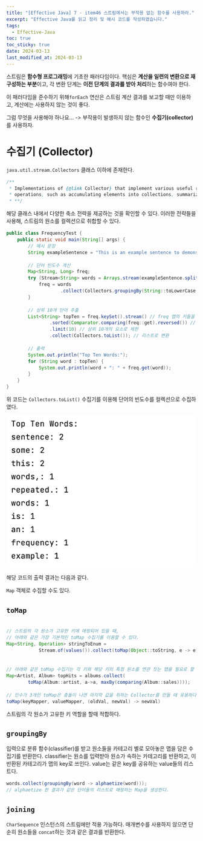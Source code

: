 ```yaml
---
title: "[Effective Java] 7 - item46 스트림에서는 부작용 없는 함수를 사용하라."
excerpt: "Effective Java를 읽고 정리 및 예시 코드를 작성하였습니다."
tags:
  - Effective-Java
toc: true
toc_sticky: true
date: 2024-03-13
last_modified_at: 2024-03-13
---
```


스트림은 **함수형 프로그래밍**에 기초한 패러다임이다. 핵심은 **계산을 일련의 변환으로 재구성하는 부분**이고, 각 변환 단계는 **이전 단계의 결과를 받아 처리**하는 함수여야 한다. 

이 패러다임을 준수하기 위해`forEach` 연산은 스트림 계산 결과를 보고할 때만 이용하고, 계산에는 사용하지 않는 것이 좋다. 

그럼 무엇을 사용해야 하나요... -> 부작용이 발생하지 않는 함수인 **수집기(collector)** 를 사용하자.


# 수집기 (Collector) 

`java.util.stream.Collectors` 클래스 이하에 존재한다.

```java
/**  
 * Implementations of {@link Collector} that implement various useful reduction  
 * operations, such as accumulating elements into collections, summarizing * elements according to various criteria, etc. *
 * **/

```

해당 클래스 내에서 다양한 축소 전략을 제공하는 것을 확인할 수 있다. 이러한 전략들을 사용해, 스트림의 원소를 컬렉션으로 취합할 수 있다.

```java
public class FrequencyTest {  
    public static void main(String[] args) {  
        // 예시 문장  
        String exampleSentence = "This is an example sentence to demonstrate word frequency count. This sentence contains some words, and some words are repeated.";  
  
        // 단어 빈도수 계산  
        Map<String, Long> freq;  
        try (Stream<String> words = Arrays.stream(exampleSentence.split("\\s+"))) {  
            freq = words  
                    .collect(Collectors.groupingBy(String::toLowerCase, Collectors.counting()));  
        }  
  
        // 상위 10개 단어 추출  
        List<String> topTen = freq.keySet().stream() // freq 맵의 키들을 스트림으로 가져옴  
                .sorted(Comparator.comparing(freq::get).reversed()) // 해당 키들을 빈도수에 따라 내림차순으로 정렬  
                .limit(10) // 상위 10개의 요소로 제한  
                .collect(Collectors.toList()); // 리스트로 변환  
  
        // 출력  
        System.out.println("Top Ten Words:");  
        for (String word : topTen) {  
            System.out.println(word + ": " + freq.get(word));  
        }  
    }  
}
```

위 코드는 `Collectors.toList()` 수집기를 이용해 단어의 빈도수를 컬렉션으로 수집하였다.

![](attatchments/2024-03-13-EJ-46_image_1.png)

해당 코드의 출력 결과는 다음과 같다.

`Map` 객체로 수집할 수도 있다. 

## `toMap`

```java

// 스트림의 각 원소가 고유한 키에 매핑되어 있을 때, 
// 아래와 같은 가장 기본적인 toMap 수집기를 이용할 수 있다.
Map<String, Operation> stringToEnum = 
			Stream.of(values()).collect(toMap(Object::toString, e -> e));


// 아래와 같은 toMap 수집기는 각 키와 해당 키의 특정 원소를 연관 짓는 맵을 필요로 할 때 유용하다.
Map<Artist, Album> topHits = albums.collect(
		toMap(Album::artist, a->a, maxBy(comparing(Album::sales))));

// 인수가 3개인 toMap은 충돌이 나면 마지막 값을 취하는 Collector를 만들 때 유용하다.
toMap(keyMapper, valueMapper, (oldVal, newVal) -> newVal)
```

스트림의 각 원소가 고유한 키 역할을 할때 적합하다.

## `groupingBy`

입력으로 분류 함수(classifier)를 받고 원소들을 카테고리 별로 모아놓은 맵을 담은 수집기를 반환한다. 
classifier는 원소를 입력받아 원소가 속하는 카테고리를 반환하고, 이 반환된 카테고리가 맵의 key로 쓰인다. value는 같은 key를 공유하는 value들의 리스트다.

```java
words.collect(groupingBy(word -> alphaetize(word)));
// alphaetize 한 결과가 같은 단어들의 리스트로 매핑하는 Map을 생성한다.
```

##  `joining`

`CharSequence` 인스턴스의 스트림에만 적용 가능하다. 매개변수를 사용하지 않으면 단순히 원소들을 `concat`하는 것과 같은 결과를 반환한다.
